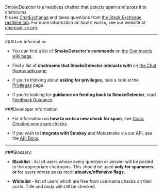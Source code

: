 SmokeDetector is a headless chatbot that detects spam and posts it to chatrooms.  
It uses [ChatExchange](https://github.com/Manishearth/ChatExchange) and takes questions from [the Stack Exchange realtime tab](http://stackexchange.com/questions?tab=realtime). For more information on how it works, see our website at [charcoal-se.org](http://charcoal-se.org/).

***

###User information

 - You can find a list of **SmokeDetector's commands** on [the Commands wiki page](https://github.com/Charcoal-SE/SmokeDetector/wiki/Commands).

 - Find a list of **chatrooms that SmokeDetector interacts with** on [the Chat Rooms wiki page](https://github.com/Charcoal-SE/SmokeDetector/wiki/Chat-Rooms).

 - If you're thinking about **asking for privileges**, take a look at the [Privileges](https://github.com/Charcoal-SE/SmokeDetector/wiki/Privileges) page.

 - If you're looking for **guidance on feeding back to SmokeDetector**, read [Feedback Guidance](https://github.com/Charcoal-SE/SmokeDetector/wiki/Feedback-Guidance).

###Developer information

 - For information on **how to write a new check for spam**, see [Docs: Creating new spam checks](https://github.com/Charcoal-SE/SmokeDetector/wiki/Docs:-Creating-new-spam-checks).

 - If you wish to **integrate with Smokey** and Metasmoke via our API, see the [API Docs](https://github.com/Charcoal-SE/metasmoke/wiki/API-Documentation).

***
###Glossary:

- **Blacklist** - list of users whose every question or answer will be posted to the appropriate chatrooms. This should be used **only for spammers or** for users whose posts merit **abusive/offensive flags.**

- **Whitelist** - list of users which are free from username checks on their posts. Title and body will still be checked.